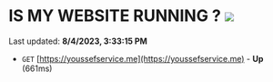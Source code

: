 # IS MY WEBSITE RUNNING ? [![](https://img.shields.io/static/v1?label=Sponsor&message=%E2%9D%A4&logo=GitHub&color=%23fe8e86)](https://github.com/sponsors/<username>)

Last updated: **8/4/2023, 3:33:15 PM**

- `GET` [https://youssefservice.me](https://youssefservice.me) - **Up** (661ms)
